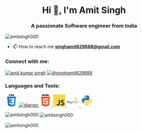 <h1 align="center">Hi 👋, I'm Amit Singh</h1>
<h3 align="center">A passionate Software engineer from India</h3>

<p align="left"> <img src="https://komarev.com/ghpvc/?username=amitsingh000&label=Profile%20views&color=0e75b6&style=flat" alt="amitsingh000" /> </p>

- 📫 How to reach me **singhamit829888@gmail.com**

<h3 align="left">Connect with me:</h3>
<p align="left">
<a href="https://linkedin.com/in/amit kumar singh" target="blank"><img align="center" src="https://raw.githubusercontent.com/rahuldkjain/github-profile-readme-generator/master/src/images/icons/Social/linked-in-alt.svg" alt="amit kumar singh" height="30" width="40" /></a>
<a href="https://www.hackerrank.com/@singhamit829888" target="blank"><img align="center" src="https://raw.githubusercontent.com/rahuldkjain/github-profile-readme-generator/master/src/images/icons/Social/hackerrank.svg" alt="@singhamit829888" height="30" width="40" /></a>
</p>

<h3 align="left">Languages and Tools:</h3>
<p align="left"> <a href="https://www.w3schools.com/css/" target="_blank" rel="noreferrer"> <img src="https://raw.githubusercontent.com/devicons/devicon/master/icons/css3/css3-original-wordmark.svg" alt="css3" width="40" height="40"/> </a> <a href="https://www.djangoproject.com/" target="_blank" rel="noreferrer"> <img src="https://cdn.worldvectorlogo.com/logos/django.svg" alt="django" width="40" height="40"/> </a> <a href="https://www.w3.org/html/" target="_blank" rel="noreferrer"> <img src="https://raw.githubusercontent.com/devicons/devicon/master/icons/html5/html5-original-wordmark.svg" alt="html5" width="40" height="40"/> </a> <a href="https://developer.mozilla.org/en-US/docs/Web/JavaScript" target="_blank" rel="noreferrer"> <img src="https://raw.githubusercontent.com/devicons/devicon/master/icons/javascript/javascript-original.svg" alt="javascript" width="40" height="40"/> </a> <a href="https://www.mysql.com/" target="_blank" rel="noreferrer"> <img src="https://raw.githubusercontent.com/devicons/devicon/master/icons/mysql/mysql-original-wordmark.svg" alt="mysql" width="40" height="40"/> </a> <a href="https://www.python.org" target="_blank" rel="noreferrer"> <img src="https://raw.githubusercontent.com/devicons/devicon/master/icons/python/python-original.svg" alt="python" width="40" height="40"/> </a> </p>

<p><img align="left" src="https://github-readme-stats.vercel.app/api/top-langs?username=amitsingh000&show_icons=true&locale=en&layout=compact" alt="amitsingh000" /></p>

<p>&nbsp;<img align="center" src="https://github-readme-stats.vercel.app/api?username=amitsingh000&show_icons=true&locale=en" alt="amitsingh000" /></p>

<p><img align="center" src="https://github-readme-streak-stats.herokuapp.com/?user=amitsingh000&" alt="amitsingh000" /></p>
